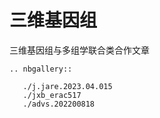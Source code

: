 # 三维基因组

三维基因组与多组学联合类合作文章


```{eval-rst}
.. nbgallery::
   
   ./j.jare.2023.04.015
   ./jxb_erac517
   ./advs.202200818
```
